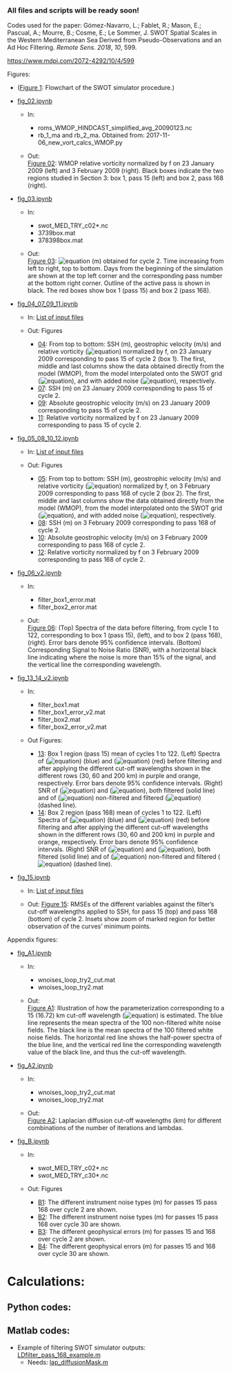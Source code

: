 ### All files and scripts will be ready soon!

Codes used for the paper: Gómez-Navarro, L.; Fablet, R.; Mason, E.; Pascual, A.; Mourre, B.; Cosme, E.; Le Sommer, J. SWOT Spatial Scales in the Western Mediterranean Sea Derived from Pseudo-Observations and an Ad Hoc Filtering. _Remote Sens._ *2018*, _10_, 599.  

https://www.mdpi.com/2072-4292/10/4/599

Figures:

* ([Figure 1](figures/jpeg/flowchart_nofill_paper.jpeg): Flowchart of the SWOT simulator procedure.)

* [fig_02.ipynb](figures/fig_02.ipynb)

	* In:<br>
		* roms_WMOP_HINDCAST_simplified_avg_20090123.nc
		* rb_1_ma and rb_2_ma.  Obtained from: 2017-11-06_new_vort_calcs_WMOP.py
		
	* Out: <br>
[Figure 02](figures/jpeg/rel_vort_WMOP_evan_BOX_redBlue.jpeg): WMOP relative vorticity normalized by f on 23 January 2009 (left) and 3 February 2009 (right). Black boxes indicate the two regions studied in Section 3: box 1, pass 15 (left) and box 2, pass 168 (right).

* [fig_03.ipynb](figures/fig_03.ipynb)
	
	* In:
		* swot_MED_TRY_c02*.nc
		* 3739box.mat
		* 378398box.mat
		
    * Out: <br>
[Figure 03](figures/jpeg/daily_inputs_cycle2_gradual.jpeg): ![equation](http://latex.codecogs.com/gif.latex?SSH$_{obs}$) (m) obtained for cycle 2. Time increasing from left to right, top to bottom. Days from the beginning of the simulation are shown at the top left corner and the corresponding pass number at the bottom right corner. Outline of the active pass is shown in black. The red boxes show box 1
(pass 15) and box 2 (pass 168).
            
* [fig_04_07_09_11.ipynb](figures/fig_04_07_09_11.ipynb)

	* In: [List of input files](input_files/list_fig_04_07_09_11.md)
		
	* Out: Figures
		* [04](figures/jpeg/3_vars_p015_DEF_redBlue.jpeg): From top to bottom: SSH (m), geostrophic velocity (m/s) and relative vorticity (![equation](http://latex.codecogs.com/gif.latex?\zeta)) normalized by f, on 23 January 2009 corresponding to pass 15 of cycle 2 (box 1). The first, middle and last columns show the data obtained directly from the model (WMOP), from the model interpolated onto the SWOT grid (![equation](http://latex.codecogs.com/gif.latex?SSH$_{model}$)), and with added noise (![equation](http://latex.codecogs.com/gif.latex?SSH$_{obs}$)), respectively.
		* [07](figures/jpeg/adt_p015_zoom_cutoff_DEF.jpeg): SSH (m) on 23 January 2009 corresponding to pass 15 of cycle 2.
		* [09](figures/jpeg/vel_p015_zoom_cutoff_DEF.jpeg): Absolute geostrophic velocity (m/s) on 23 January 2009 corresponding to pass 15 of cycle 2.
		* [11](figures/jpeg/vort_p015_zoom_cutoff_DEF.jpeg): Relative vorticity normalized by f on 23 January 2009 corresponding to pass 15 of cycle 2.

* [fig_05_08_10_12.ipynb](figures/fig_05_08_10_12.ipynb)
	
	* In:  [List of input files](/input_files/list_fig_05_08_10_12.md)
		
	* Out: Figures
		* [05](figures/jpeg/3_vars_p168_DEF_redBlue.jpeg): From top to bottom: SSH (m), geostrophic velocity (m/s) and relative vorticity (![equation](http://latex.codecogs.com/gif.latex?\zeta)) normalized by f, on 3 February 2009 corresponding to pass 168 of cycle 2 (box 2). The first, middle and last columns show the data obtained directly from the model (WMOP), from the model interpolated onto the SWOT
grid (![equation](http://latex.codecogs.com/gif.latex?SSH$_{model}$)), and with added noise (![equation](http://latex.codecogs.com/gif.latex?SSH$_{obs}$)), respectively.
		* [08](figures/jpeg/adt_p168_zoom_cutoff_DEF.jpeg): SSH (m) on 3 February 2009 corresponding to pass 168 of cycle 2.
		* [10](figures/jpeg/vel_p168_zoom_cutoff_DEF.jpeg): Absolute geostrophic velocity (m/s) on 3 February 2009 corresponding to pass 168 of cycle 2.
		* [12](figures/jpeg/vort_p168_zoom_cutoff_DEF.jpeg): Relative vorticity normalized by f on 3 February 2009 corresponding to pass 168 of cycle 2.
		        
* [fig_06_v2.ipynb](figures/fig_06_v2.ipynb)
 
 	* In: 
		* filter_box1_error.mat
		* filter_box2_error.mat
	
	* Out: <br>
	[Figure 06](figures/jpeg/spectra_nofilt_v2.jpeg): (Top) Spectra of the data before filtering, from cycle 1 to 122, corresponding to box 1 (pass 15), (left), and to box 2 (pass 168), (right). Error bars denote 95% confidence intervals. (Bottom) Corresponding Signal to Noise Ratio (SNR), with a horizontal black line indicating where the noise is
more than 15% of the signal, and the vertical line the corresponding wavelength.
           
* [fig_13_14_v2.ipynb](figures/fig_13_14_v2.ipynb)
    	
	* In: 
		* filter_box1.mat
		* filter_box1_error_v2.mat
		* filter_box2.mat
		* filter_box2_error_v2.mat
	
	* Out Figures:
		* [13](figures/jpeg/spectra_p015_v2.jpeg): Box 1 region (pass 15) mean of cycles 1 to 122. (Left) Spectra of (![equation](http://latex.codecogs.com/gif.latex?SSH$_{model}$)) (blue) and (![equation](http://latex.codecogs.com/gif.latex?SSH$_{obs}$)) (red) before filtering and after applying the different cut-off wavelengths shown in the different rows (30, 60 and 200 km) in purple and orange, respectively. Error bars denote 95% confidence intervals. (Right) SNR of (![equation](http://latex.codecogs.com/gif.latex?SSH$_{model}$)) and (![equation](http://latex.codecogs.com/gif.latex?SSH$_{obs}$)), both filtered (solid line) and of (![equation](http://latex.codecogs.com/gif.latex?SSH$_{model}$)) non-filtered and filtered (![equation](http://latex.codecogs.com/gif.latex?SSH$_{obs}$)) (dashed line).
		* [14](figures/jpeg/spectra_p168_v2.jpeg): Box 2 region (pass 168) mean of cycles 1 to 122. (Left) Spectra of (![equation](http://latex.codecogs.com/gif.latex?SSH$_{model}$)) (blue) and (![equation](http://latex.codecogs.com/gif.latex?SSH$_{obs}$)) (red) before filtering and after applying the different cut-off wavelengths shown in the different rows (30, 60 and 200 km) in purple and orange, respectively. Error bars denote 95% confidence intervals.  (Right) SNR of (![equation](http://latex.codecogs.com/gif.latex?SSH$_{model}$)) and (![equation](http://latex.codecogs.com/gif.latex?SSH$_{obs}$)), both filtered (solid line) and of (![equation](http://latex.codecogs.com/gif.latex?SSH$_{model}$)) non-filtered and filtered (![equation](http://latex.codecogs.com/gif.latex?SSH$_{obs}$)) (dashed line).
        
* [fig_15.ipynb](figures/fig_15.ipynb)
    	
	* In: [List of input files](input_files/list_fig_015.md)
	
	* Out: [Figure 15](figures/jpeg/rmse.jpeg): RMSEs of the different variables against the filter’s cut-off wavelengths applied to SSH, for pass 15 (top) and pass 168 (bottom) of cycle 2. Insets show zoom of marked region for better observation of the curves’ minimum points.
	
Appendix figures:

* [fig_A1.ipynb](figures/fig_A1.ipynb)
    	
	* In:
		* wnoises_loop_try2_cut.mat
		* wnoises_loop_try2.mat
    	
	* Out: <br>
	[Figure A1](figures/jpeg/A1.jpeg): Illustration of how the parameterization corresponding to a 15 (16.72) km cut-off wavelength (![equation](http://latex.codecogs.com/gif.latex?\lambda_c)) is estimated. The blue line represents the mean spectra of the 100 non-filtered white noise fields. The black line is the mean spectra of the 100 filtered white noise fields. The horizontal red line shows the half-power spectra of the blue line, and the vertical red line the corresponding wavelength value of the black line, and thus the cut-off wavelength.
	
* [fig_A2.ipynb](figures/fig_A2.ipynb)

	* In:
		* wnoises_loop_try2_cut.mat
		* wnoises_loop_try2.mat
		
	* Out: <br>
	[Figure A2](figures/jpeg/A2.jpeg): Laplacian diffusion cut-off wavelengths (km) for different combinations of the number of iterations and lambdas.
        
* [fig_B.ipynb](figures/fig_B.ipynb)
    
	* In:
		* swot_MED_TRY_c02*.nc
		* swot_MED_TRY_c30*.nc
    
	* Out: Figures
		* [B1](figures/jpeg/NOISE_inst_some_swot_MED_TRY_c02.jpeg): The different instrument noise types (m) for passes 15 pass 168 over cycle 2 are shown. 
		* [B2](figures/jpeg/NOISE_inst_some_swot_MED_TRY_c30.jpeg): The different instrument noise types (m) for passes 15 pass 168 over cycle 30 are shown.
		* [B3](figures/jpeg/NOISE_geo_some_swot_MED_TRY_c02.jpeg): The different geophysical errors (m) for passes 15 and 168 over cycle 2 are shown.
		* [B4](figures/jpeg/NOISE_geo_some_swot_MED_TRY_c30.jpeg): The different geophysical errors (m) for passes 15 and 168 over cycle 30 are shown.

# Calculations:

## Python codes:


## Matlab codes:

* Example of filtering SWOT simulator outputs: [LDfilter_pass_168_example.m](calculations/LDfilter_pass_168_example.m)
	* Needs: [lap_diffusionMask.m](calculations/lap_diffusionMask.m)

